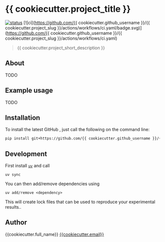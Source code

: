 # {{ cookiecutter.project_title }}

[![status](http://www.repostatus.org/badges/latest/concept.svg)](http://www.repostatus.org/#concept)
[![ci](https://github.com/{{ cookiecutter.github_username }}/{{ cookiecutter.project_slug }}/actions/workflows/ci.yaml/badge.svg)](https://github.com/{{ cookiecutter.github_username }}/{{ cookiecutter.project_slug }}/actions/workflows/ci.yaml)

> {{ cookiecutter.project_short_description }}

## About

TODO

## Example usage

TODO

## Installation

To install the latest GitHub <RELEASE>, just call the following on the
command line:

```bash
pip install git+https://github.com/{{ cookiecutter.github_username }}/{{ cookiecutter.project_slug }}@<RELEASE>
```

## Development

First install [`uv`](https://docs.astral.sh/uv/) and call
```shell
uv sync
```

You can then add/remove dependencies using
```shell
uv add/remove <dependency>
```

This will create lock files that can be used to reproduce your experimental results..


## Author

{{cookiecutter.full_name}} <a href="mailto:{{cookiecutter.email}}">{{cookiecutter.email}}</a>
